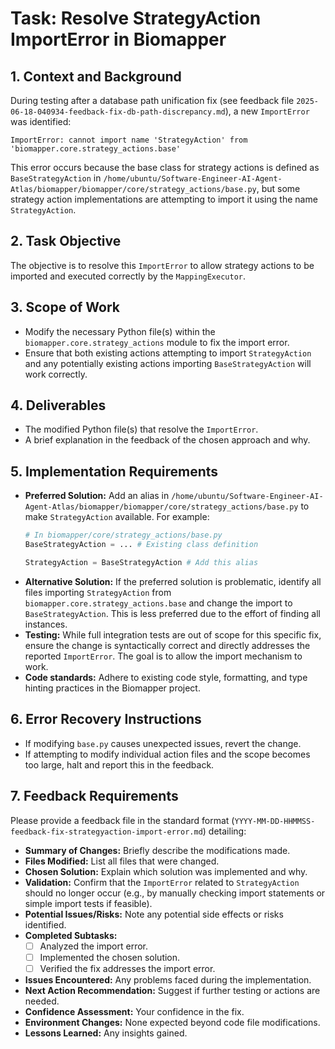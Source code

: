 # Task: Resolve StrategyAction ImportError in Biomapper

## 1. Context and Background
During testing after a database path unification fix (see feedback file `2025-06-18-040934-feedback-fix-db-path-discrepancy.md`), a new `ImportError` was identified:

```
ImportError: cannot import name 'StrategyAction' from 'biomapper.core.strategy_actions.base'
```

This error occurs because the base class for strategy actions is defined as `BaseStrategyAction` in `/home/ubuntu/Software-Engineer-AI-Agent-Atlas/biomapper/biomapper/core/strategy_actions/base.py`, but some strategy action implementations are attempting to import it using the name `StrategyAction`.

## 2. Task Objective
The objective is to resolve this `ImportError` to allow strategy actions to be imported and executed correctly by the `MappingExecutor`.

## 3. Scope of Work
- Modify the necessary Python file(s) within the `biomapper.core.strategy_actions` module to fix the import error.
- Ensure that both existing actions attempting to import `StrategyAction` and any potentially existing actions importing `BaseStrategyAction` will work correctly.

## 4. Deliverables
- The modified Python file(s) that resolve the `ImportError`.
- A brief explanation in the feedback of the chosen approach and why.

## 5. Implementation Requirements
- **Preferred Solution:** Add an alias in `/home/ubuntu/Software-Engineer-AI-Agent-Atlas/biomapper/biomapper/core/strategy_actions/base.py` to make `StrategyAction` available. For example:
  ```python
  # In biomapper/core/strategy_actions/base.py
  BaseStrategyAction = ... # Existing class definition

  StrategyAction = BaseStrategyAction # Add this alias
  ```
- **Alternative Solution:** If the preferred solution is problematic, identify all files importing `StrategyAction` from `biomapper.core.strategy_actions.base` and change the import to `BaseStrategyAction`. This is less preferred due to the effort of finding all instances.
- **Testing:** While full integration tests are out of scope for this specific fix, ensure the change is syntactically correct and directly addresses the reported `ImportError`. The goal is to allow the import mechanism to work.
- **Code standards:** Adhere to existing code style, formatting, and type hinting practices in the Biomapper project.

## 6. Error Recovery Instructions
- If modifying `base.py` causes unexpected issues, revert the change.
- If attempting to modify individual action files and the scope becomes too large, halt and report this in the feedback.

## 7. Feedback Requirements
Please provide a feedback file in the standard format (`YYYY-MM-DD-HHMMSS-feedback-fix-strategyaction-import-error.md`) detailing:
- **Summary of Changes:** Briefly describe the modifications made.
- **Files Modified:** List all files that were changed.
- **Chosen Solution:** Explain which solution was implemented and why.
- **Validation:** Confirm that the `ImportError` related to `StrategyAction` should no longer occur (e.g., by manually checking import statements or simple import tests if feasible).
- **Potential Issues/Risks:** Note any potential side effects or risks identified.
- **Completed Subtasks:**
    - [ ] Analyzed the import error.
    - [ ] Implemented the chosen solution.
    - [ ] Verified the fix addresses the import error.
- **Issues Encountered:** Any problems faced during the implementation.
- **Next Action Recommendation:** Suggest if further testing or actions are needed.
- **Confidence Assessment:** Your confidence in the fix.
- **Environment Changes:** None expected beyond code file modifications.
- **Lessons Learned:** Any insights gained.
